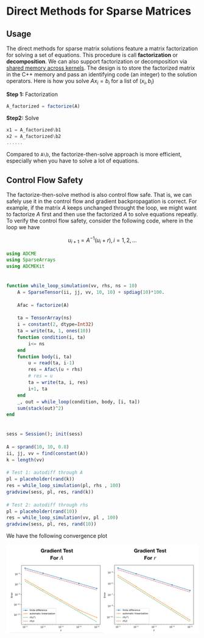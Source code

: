 # Direct Methods for Sparse Matrices

## Usage

The direct methods for sparse matrix solutions feature a matrix factorization for solving a set of equations. This procedure is call **factorization** or **decomposition**. We can also support factorization or decomposition via [shared memory across kernels](https://kailaix.github.io/ADCME.jl/dev/global/). The design is to store the factorized matrix in the C++ memory and pass an identifying code (an integer) to the solution operators. Here is how you solve $Ax_i = b_i$ for a list of $(x_i, b_i)$

**Step 1:** Factorization

```julia
A_factorized = factorize(A)
```

**Step2:** Solve

```julia
x1 = A_factorized\b1
x2 = A_factorized\b2
......
```

Compared to `A\b`, the factorize-then-solve approach is more efficient, especially when you have to solve a lot of equations. 

## Control Flow Safety

The factorize-then-solve method is also control flow safe. That is, we can safely use it in the control flow and gradient backpropagation is correct. For example, if the matrix $A$ keeps unchanged throught the loop, we might want to factorize $A$ first and then use the factorized $A$ to solve equations repeatly. To verify the control flow safety, consider the following code, where in the loop we have 

$$u_{i+1} = A^{-1}(u_i + r), i=1,2,\ldots$$

```julia
using ADCME
using SparseArrays
using ADCMEKit


function while_loop_simulation(vv, rhs, ns = 10)
    A = SparseTensor(ii, jj, vv, 10, 10) + spdiag(10)*100.

    Afac = factorize(A)

    ta = TensorArray(ns)
    i = constant(2, dtype=Int32)
    ta = write(ta, 1, ones(10))
    function condition(i, ta)
        i<= ns
    end
    function body(i, ta)
        u = read(ta, i-1)
        res = Afac\(u + rhs)
        # res = u 
        ta = write(ta, i, res)
        i+1, ta 
    end
    _, out = while_loop(condition, body, [i, ta])
    sum(stack(out)^2)
end


sess = Session(); init(sess)

A = sprand(10, 10, 0.8)
ii, jj, vv = find(constant(A))
k = length(vv)

# Test 1: autodiff through A
pl = placeholder(rand(k))
res = while_loop_simulation(pl, rhs , 100)
gradview(sess, pl, res, rand(k))

# Test 2: autodiff through rhs
pl = placeholder(rand(10))
res = while_loop_simulation(vv, pl , 100)
gradview(sess, pl, res, rand(10))
```

We have the following convergence plot

![Screen Shot 2020-04-04 at 11.15.19 PM](https://github.com/ADCMEMarket/ADCMEImages/blob/master/ADCME/factorization.png?raw=true)